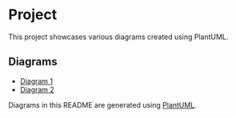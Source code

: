 #  Project

This project showcases various diagrams created using PlantUML.

## Diagrams

- [Diagram 1](![image]([https://github.com/Midhun-c/OOAD_LAB/assets/96682893/b3c0d333-0db0-40c4-9fe9-d52dc7fd0e80](https://github.com/Midhun-c/OOAD_LAB/blob/main/asset/classuml.png)))
- [Diagram 2](![image](https://github.com/Midhun-c/OOAD_LAB/assets/96682893/2de5bff3-8140-4a2f-b668-b7eea4c82533)
)

Diagrams in this README are generated using [PlantUML](https://plantuml.com/en-dark/).

